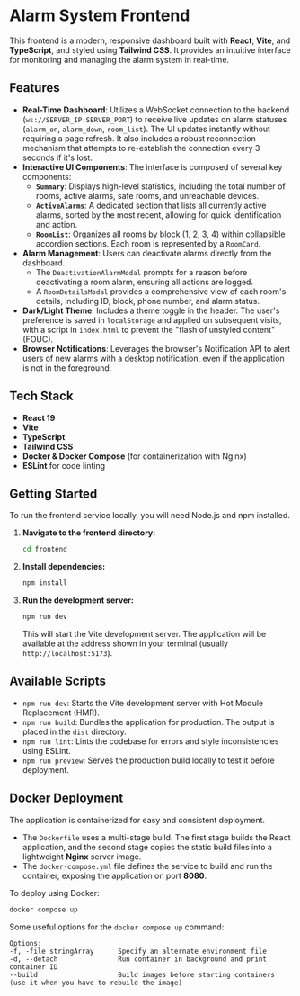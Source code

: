 # Alarm System Frontend

This frontend is a modern, responsive dashboard built with **React**, **Vite**, and **TypeScript**, and styled using **Tailwind CSS**. It provides an intuitive interface for monitoring and managing the alarm system in real-time.

## Features

-   **Real-Time Dashboard**: Utilizes a WebSocket connection to the backend (`ws://SERVER_IP:SERVER_PORT`) to receive live updates on alarm statuses (`alarm_on`, `alarm_down`, `room_list`). The UI updates instantly without requiring a page refresh. It also includes a robust reconnection mechanism that attempts to re-establish the connection every 3 seconds if it's lost.
-   **Interactive UI Components**: The interface is composed of several key components:
    -   **`Summary`**: Displays high-level statistics, including the total number of rooms, active alarms, safe rooms, and unreachable devices.
    -   **`ActiveAlarms`**: A dedicated section that lists all currently active alarms, sorted by the most recent, allowing for quick identification and action.
    -   **`RoomList`**: Organizes all rooms by block (1, 2, 3, 4) within collapsible accordion sections. Each room is represented by a `RoomCard`.
-   **Alarm Management**: Users can deactivate alarms directly from the dashboard.
    -   The `DeactivationAlarmModal` prompts for a reason before deactivating a room alarm, ensuring all actions are logged.
    -   A `RoomDetailsModal` provides a comprehensive view of each room's details, including ID, block, phone number, and alarm status.
-   **Dark/Light Theme**: Includes a theme toggle in the header. The user's preference is saved in `localStorage` and applied on subsequent visits, with a script in `index.html` to prevent the "flash of unstyled content" (FOUC).
-   **Browser Notifications**: Leverages the browser's Notification API to alert users of new alarms with a desktop notification, even if the application is not in the foreground.

## Tech Stack

-   **React 19**
-   **Vite**
-   **TypeScript**
-   **Tailwind CSS**
-   **Docker & Docker Compose** (for containerization with Nginx)
-   **ESLint** for code linting

## Getting Started

To run the frontend service locally, you will need Node.js and npm installed.

1.  **Navigate to the frontend directory:**
    ```bash
    cd frontend
    ```

2.  **Install dependencies:**
    ```bash
    npm install
    ```

3.  **Run the development server:**
    ```bash
    npm run dev
    ```
    This will start the Vite development server. The application will be available at the address shown in your terminal (usually `http://localhost:5173`).

## Available Scripts

-   `npm run dev`: Starts the Vite development server with Hot Module Replacement (HMR).
-   `npm run build`: Bundles the application for production. The output is placed in the `dist` directory.
-   `npm run lint`: Lints the codebase for errors and style inconsistencies using ESLint.
-   `npm run preview`: Serves the production build locally to test it before deployment.

## Docker Deployment

The application is containerized for easy and consistent deployment.

-   The `Dockerfile` uses a multi-stage build. The first stage builds the React application, and the second stage copies the static build files into a lightweight **Nginx** server image.
-   The `docker-compose.yml` file defines the service to build and run the container, exposing the application on port **8080**.

To deploy using Docker:
```bash
docker compose up
```
Some useful options for the ``` docker compose up ``` command:
```
Options:
-f, -file stringArray      Specify an alternate environment file
-d, --detach               Run container in background and print container ID
--build                    Build images before starting containers (use it when you have to rebuild the image)
```